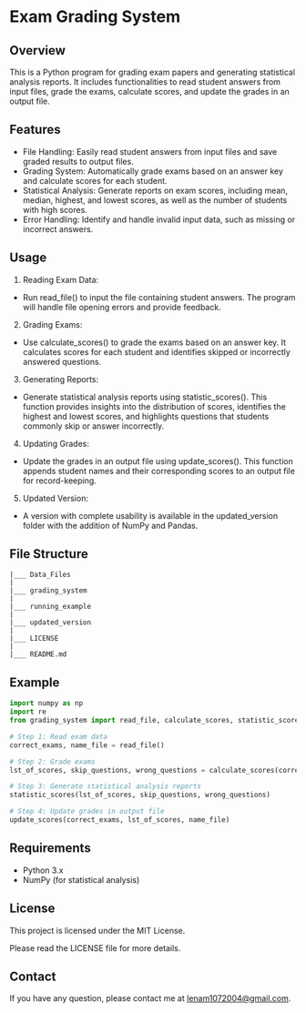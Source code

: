 # Exam Grading System

## Overview

This is a Python program for grading exam papers and generating statistical analysis reports. It includes functionalities to read student answers from input files, grade the exams, calculate scores, and update the grades in an output file.

## Features

- File Handling: Easily read student answers from input files and save graded results to output files.
- Grading System: Automatically grade exams based on an answer key and calculate scores for each student.
- Statistical Analysis: Generate reports on exam scores, including mean, median, highest, and lowest scores, as well as the number of students with high scores.
- Error Handling: Identify and handle invalid input data, such as missing or incorrect answers.

## Usage

1. Reading Exam Data:

- Run read_file() to input the file containing student answers. The program will handle file opening errors and provide feedback.

2. Grading Exams:

- Use calculate_scores() to grade the exams based on an answer key. It calculates scores for each student and identifies skipped or incorrectly answered questions.
3. Generating Reports:

- Generate statistical analysis reports using statistic_scores(). This function provides insights into the distribution of scores, identifies the highest and lowest scores, and highlights questions that students commonly skip or answer incorrectly.
4. Updating Grades:

- Update the grades in an output file using update_scores(). This function appends student names and their corresponding scores to an output file for record-keeping.

5. Updated Version: 

- A version with complete usability is available in the updated_version folder with the addition of NumPy and Pandas.

## File Structure

```
|___ Data_Files
|
|___ grading_system
|
|___ running_example
|   
|___ updated_version
|
|___ LICENSE
|
|___ README.md
```

## Example

```python
import numpy as np 
import re
from grading_system import read_file, calculate_scores, statistic_scores, update_scores

# Step 1: Read exam data
correct_exams, name_file = read_file()

# Step 2: Grade exams
lst_of_scores, skip_questions, wrong_questions = calculate_scores(correct_exams, answer_key)

# Step 3: Generate statistical analysis reports
statistic_scores(lst_of_scores, skip_questions, wrong_questions)

# Step 4: Update grades in output file
update_scores(correct_exams, lst_of_scores, name_file)

```

## Requirements
- Python 3.x
- NumPy (for statistical analysis)

## License
This project is licensed under the MIT License.

Please read the LICENSE file for more details. 

## Contact

If you have any question, please contact me at lenam1072004@gmail.com.
